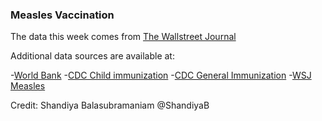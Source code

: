 ### Measles Vaccination

The data this week comes from [The Wallstreet Journal](https://www.wsj.com/graphics/school-measles-rate-map/)

Additional data sources are available at:

-[World Bank](https://data.worldbank.org/indicator/SH.IMM.MEAS?end=2018&locations=IT&start=1990&view=chart)
-[CDC Child immunization](https://www.cdc.gov/vaccines/imz-managers/coverage/childvaxview/data-reports/mmr/trend/index.html)
-[CDC General Immunization](https://www.cdc.gov/nchs/fastats/immunize.htm)
-[WSJ Measles](https://raw.githubusercontent.com/WSJ/measles-data/master/all-measles-rates.csv)

Credit: Shandiya Balasubramaniam @ShandiyaB
